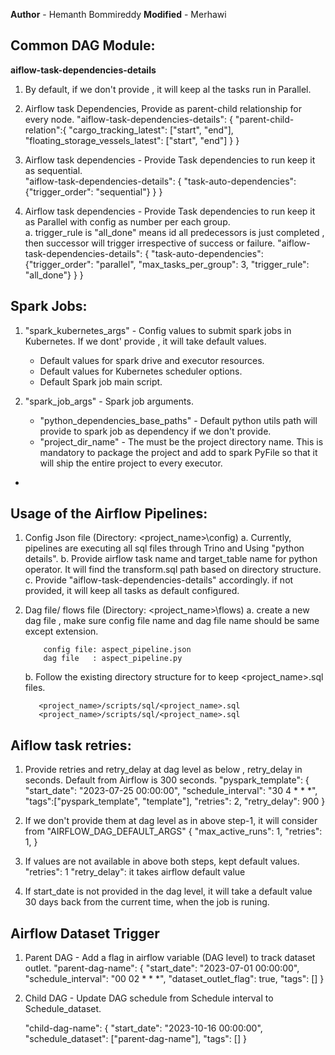**Author** - Hemanth Bommireddy
**Modified** - Merhawi

Common DAG Module:
-----------------
**aiflow-task-dependencies-details**

1. By default, if we don't provide , it will keep al the tasks run in Parallel.
2. Airflow task Dependencies, Provide as parent-child relationship for every node.
             "aiflow-task-dependencies-details": {
                                  "parent-child-relation":{
                                       "cargo_tracking_latest": ["start", "end"],
                                      "floating_storage_vessels_latest": ["start", "end"]
                              } }

3. Airflow task dependencies - Provide Task dependencies to run keep it as sequential.  
                     "aiflow-task-dependencies-details": {
                                 "task-auto-dependencies":{"trigger_order": "sequential"}
                              } }
4. Airflow task dependencies - Provide Task dependencies to run keep it as Parallel with config as number per each group.  
   a. trigger_rule is "all_done" means id all predecessors is just completed , then successor will trigger irrespective of success or failure.
                        "aiflow-task-dependencies-details": {
                                    "task-auto-dependencies":{"trigger_order": "parallel", "max_tasks_per_group": 3, "trigger_rule":  "all_done"}
                                 }
                              }


Spark Jobs:
-----------
1. "spark_kubernetes_args"  - Config values to submit spark jobs in Kubernetes. If we dont' provide , it will take default values.
 
   * Default values for spark drive and executor resources.
   * Default values for Kubernetes scheduler options.
   * Default Spark job main script.
   
2. "spark_job_args" - Spark job arguments.
   * "python_dependencies_base_paths" - Default python utils path will provide to spark job as dependency if we don't provide.
   * "project_dir_name" - The must be the project directory name. This is mandatory to package the project and add to spark PyFile so that it will ship the entire project to every 
   executor.
   
  *    
    
Usage of the Airflow Pipelines:
-------------------------------

1.  Config Json file (Directory: <project_name>\config\)
  a. Currently, pipelines are executing all sql files through Trino and Using "python details". 
  b. Provide airflow task name and target_table name for python operator. It will find the transform.sql path based on directory structure.
  c. Provide "aiflow-task-dependencies-details" accordingly. if not provided, it will keep all tasks as default configured.

2. Dag file/ flows file (Directory: <project_name>\flows\)
   a. create a new dag file , make sure config file name and dag file name should be same except extension.
            
           config file: aspect_pipeline.json
           dag file   : aspect_pipeline.py
   b. Follow the existing directory structure for to keep <project_name>.sql files.
      
          <project_name>/scripts/sql/<project_name>.sql
          <project_name>/scripts/sql/<project_name>.sql


Aiflow task retries:
--------------------

1. Provide retries and retry_delay at dag level as below , retry_delay in seconds. Default from Airflow is 300 seconds.
        "pyspark_template": {
        "start_date": "2023-07-25 00:00:00", 
        "schedule_interval": "30 4 * * *", 
        "tags":["pyspark_template", "template"], 
        "retries": 2, 
        "retry_delay": 900 
    }
2. If we don't provide them at dag level as in above step-1, it will consider from "AIRFLOW_DAG_DEFAULT_ARGS"
       {
        "max_active_runs": 1,
         "retries": 1,
        }
3. If values are not available in above both steps, kept default values.
    "retries": 1
    "retry_delay": it takes airflow default value

4. If start_date is not provided in the dag level, it will take a default value 30 days back from the current time, when the job is runing.
   

Airflow Dataset Trigger 
-----------------------

1. Parent DAG - Add a flag in airflow variable (DAG level) to track dataset outlet.
      "parent-dag-name": {
           "start_date": "2023-07-01 00:00:00",
           "schedule_interval": "00 02 * * *",
           "dataset_outlet_flag": true,
           "tags": []
       }
      
2. Child DAG - Update DAG schedule from Schedule interval to Schedule_dataset.

    "child-dag-name": {
          "start_date": "2023-10-16 00:00:00",
          "schedule_dataset": ["parent-dag-name"],
          "tags": []
       }



